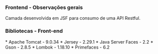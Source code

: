 <h3>Frontend - Observações gerais</h3>
 Camada desenvolvida em JSF para consumo de uma API Restful.


<h3>Bibliotecas - Front-end</h3>
* Apache Tomcat - 9.0.34
* Jersey - 2.29.1
* Java Server Faces - 2.2
* Gson - 2.8.5
* Lombok - 1.18.10
* Primefaces - 6.2
